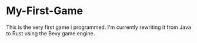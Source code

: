 # My-First-Game

This is the very first game i programmed. I'm currently rewriting it from Java to Rust using the Bevy game engine.
